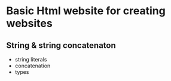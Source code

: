 # Basic Html website for creating websites

## String & string concatenaton
+ string literals
+ concatenation
+ types
